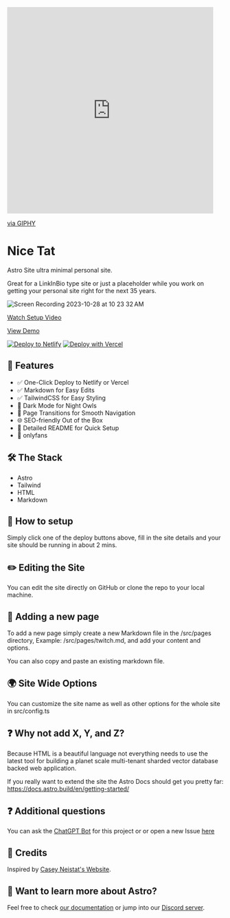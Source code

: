 <iframe src="https://giphy.com/embed/7kZE0z52Sd9zSESzDA" width="480" height="480" frameBorder="0" class="giphy-embed" allowFullScreen></iframe><p><a href="https://giphy.com/stickers/buymeacoffee-creator-buy-me-a-coffee-support-7kZE0z52Sd9zSESzDA">via GIPHY</a></p>


# Nice Tat

Astro Site ultra minimal personal site. 

Great for a LinkInBio type site or just a placeholder while you work on getting your personal site right for the next 35 years. 

![Screen Recording 2023-10-28 at 10 23 32 AM](https://github.com/ThatGuySam/nice-tat/assets/2830379/5cb4215c-976c-4d58-bb33-7ef36f24ffe3)

[Watch Setup Video](https://www.youtube.com/watch?v=sEyHnHjhlr4)

[View Demo](https://codconnect.com/)

[![Deploy to Netlify](https://www.netlify.com/img/deploy/button.svg)](https://app.netlify.com/start/deploy?repository=https://github.com/ThatGuySam/nice-tat)
[![Deploy with Vercel](https://vercel.com/button)](https://vercel.com/new/clone?repository-url=https://github.com/ThatGuySam/nice-tat)


## 🌟 Features
- ✅ One-Click Deploy to Netlify or Vercel
- ✅ Markdown for Easy Edits
- ✅ TailwindCSS for Easy Styling
- 🌙 Dark Mode for Night Owls
- 🔄 Page Transitions for Smooth Navigation
- 🌐 SEO-friendly Out of the Box
- 📝 Detailed README for Quick Setup
- 📸 onlyfans


## 🛠 The Stack
- Astro
- Tailwind
- HTML
- Markdown



## 🚀 How to setup

Simply click one of the deploy buttons above, fill in the site details and your site should be running in about 2 mins. 



## ✏️ Editing the Site

You can edit the site directly on GitHub or clone the repo to your local machine. 


## 📄 Adding a new page

To add a new page simply create a new Markdown file in the /src/pages directory, Example: /src/pages/twitch.md, and add your content and options. 

You can also copy and paste an existing markdown file. 


## 🌍 Site Wide Options

You can customize the site name as well as other options for the whole site in src/config.ts


## ❓ Why not add X, Y, and Z?

Because HTML is a beautiful language not everything needs to use the latest tool for building a planet scale multi-tenant sharded vector database backed web application. 

If you really want to extend the site the Astro Docs should get you pretty far: https://docs.astro.build/en/getting-started/


## ❓ Additional questions

You can ask the [ChatGPT Bot](https://chat.openai.com/share/4cb54749-4580-4d18-9be5-89265ef9f33d) for this project or or open a new Issue [here](https://github.com/ThatGuySam/nice-tat/issues)


## 🙏 Credits
Inspired by [Casey Neistat's Website](https://www.caseyneistat.com/).




## 👀 Want to learn more about Astro?

Feel free to check [our documentation](https://docs.astro.build) or jump into our [Discord server](https://astro.build/chat).

